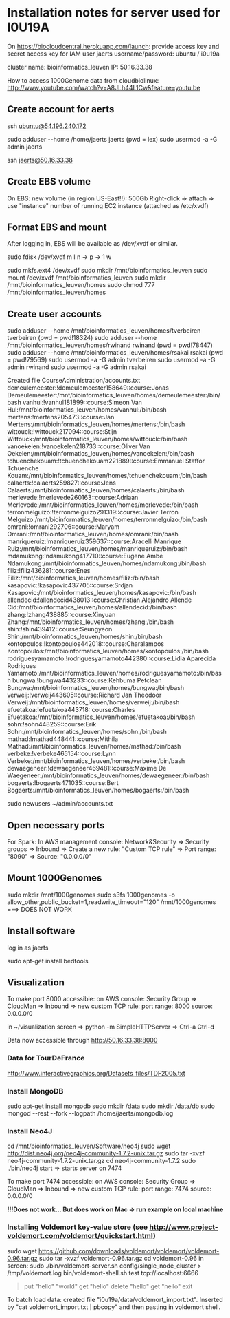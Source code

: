# Installation notes for server used for I0U19A

On https://biocloudcentral.herokuapp.com/launch: provide access key and secret access key for IAM user jaerts
username/password: ubuntu / i0u19a

cluster name: bioinformatics_leuven
IP: 50.16.33.38

How to access 1000Genome data from cloudbiolinux: http://www.youtube.com/watch?v=A8JLh44L1Cw&feature=youtu.be 

## Create account for aerts

ssh ubuntu@54.196.240.172

sudo adduser --home /home/jaerts jaerts (pwd = lex)
sudo usermod -a -G admin jaerts

ssh jaerts@50.16.33.38

## Create EBS volume

On EBS: new volume (in region US-East!!): 500Gb
Right-click => attach => use "instance" number of running EC2 instance (attached as /etc/xvdf)

## Format EBS and mount

After logging in, EBS will be available as /dev/xvdf or similar.

sudo fdisk /dev/xvdf
m
l
n -> p -> 1
w

sudo mkfs.ext4 /dev/xvdf
sudo mkdir /mnt/bioinformatics_leuven
sudo mount /dev/xvdf /mnt/bioinformatics_leuven
sudo mkdir /mnt/bioinformatics_leuven/homes
sudo chmod 777 /mnt/bioinformatics_leuven/homes


## Create user accounts

sudo adduser --home /mnt/bioinformatics_leuven/homes/tverbeiren tverbeiren (pwd = pwd!18324)
sudo adduser --home /mnt/bioinformatics_leuven/homes/rwinand rwinand (pwd = pwd!78447)
sudo adduser --home /mnt/bioinformatics_leuven/homes/rsakai rsakai (pwd = pwd!79569)
sudo usermod -a -G admin tverbeiren
sudo usermod -a -G admin rwinand
sudo usermod -a -G admin rsakai

Created file CourseAdministration/accounts.txt
demeulemeester:!demeulemeester158649::course:Jonas Demeulemeester:/mnt/bioinformatics_leuven/homes/demeulemeester:/bin/bash
vanhul:!vanhul181899::course:Simeon Van Hul:/mnt/bioinformatics_leuven/homes/vanhul:/bin/bash
mertens:!mertens205473::course:Jan Mertens:/mnt/bioinformatics_leuven/homes/mertens:/bin/bash
wittouck:!wittouck217094::course:Stijn Wittouck:/mnt/bioinformatics_leuven/homes/wittouck:/bin/bash
vanoekelen:!vanoekelen218733::course:Oliver Van Oekelen:/mnt/bioinformatics_leuven/homes/vanoekelen:/bin/bash
tchuenchekouam:!tchuenchekouam221889::course:Emmanuel Staffor Tchuenche Kouam:/mnt/bioinformatics_leuven/homes/tchuenchekouam:/bin/bash
calaerts:!calaerts259827::course:Jens Calaerts:/mnt/bioinformatics_leuven/homes/calaerts:/bin/bash
merlevede:!merlevede260163::course:Adriaan Merlevede:/mnt/bioinformatics_leuven/homes/merlevede:/bin/bash
terronmelguizo:!terronmelguizo291319::course:Javier Terron Melguizo:/mnt/bioinformatics_leuven/homes/terronmelguizo:/bin/bash
omrani:!omrani292706::course:Maryam Omrani:/mnt/bioinformatics_leuven/homes/omrani:/bin/bash
manriqueruiz:!manriqueruiz359637::course:Aracelli Manrique Ruiz:/mnt/bioinformatics_leuven/homes/manriqueruiz:/bin/bash
mdamukong:!ndamukong417710::course:Eugene Ambe Ndamukong:/mnt/bioinformatics_leuven/homes/ndamukong:/bin/bash
filiz:!filiz436281::course:Enes Filiz:/mnt/bioinformatics_leuven/homes/filiz:/bin/bash
kasapovic:!kasapovic437705::course:Srdjan Kasapovic:/mnt/bioinformatics_leuven/homes/kasapovic:/bin/bash
allendecid:!allendecid438013::course:Christian Alejandro Allende Cid:/mnt/bioinformatics_leuven/homes/allendecid:/bin/bash
zhang:!zhang438885::course:Xinyuan Zhang:/mnt/bioinformatics_leuven/homes/zhang:/bin/bash
shin:!shin439412::course:Seungyeon Shin:/mnt/bioinformatics_leuven/homes/shin:/bin/bash
kontopoulos:!kontopoulos442018::course:Charalampos Kontopoulos:/mnt/bioinformatics_leuven/homes/kontopoulos:/bin/bash
rodriguesyamamoto:!rodriguesyamamoto442380::course:Lidia Aparecida Rodrigues Yamamoto:/mnt/bioinformatics_leuven/homes/rodriguesyamamoto:/bin/bash
bungwa:!bungwa443233::course:Kehbuma Petclean Bungwa:/mnt/bioinformatics_leuven/homes/bungwa:/bin/bash
verweij:!verweij443605::course:Richard Jan Theodoor Verweij:/mnt/bioinformatics_leuven/homes/verweij:/bin/bash
efuetakoa:!efuetakoa443718::course:Charles Efuetakoa:/mnt/bioinformatics_leuven/homes/efuetakoa:/bin/bash
sohn:!sohn448259::course:Erik Sohn:/mnt/bioinformatics_leuven/homes/sohn:/bin/bash
mathad:!mathad448441::course:Mithila Mathad:/mnt/bioinformatics_leuven/homes/mathad:/bin/bash
verbeke:!verbeke465154::course:Lynn Verbeke:/mnt/bioinformatics_leuven/homes/verbeke:/bin/bash
dewaegeneer:!dewaegeneer469481::course:Maxime De Waegeneer:/mnt/bioinformatics_leuven/homes/dewaegeneer:/bin/bash
bogaerts:!bogaerts471035::course:Bert Bogaerts:/mnt/bioinformatics_leuven/homes/bogaerts:/bin/bash

sudo newusers ~/admin/accounts.txt

## Open necessary ports

For Spark:
In AWS management console: Network&Security => Security groups
     => Inbound
     => Create a new rule: "Custom TCP rule"
     => Port range: "8090"
     => Source: "0.0.0.0/0"

## Mount 1000Genomes

sudo mkdir /mnt/1000genomes
sudo s3fs 1000genomes -o allow_other,public_bucket=1,readwrite_timeout="120" /mnt/1000genomes ===> DOES NOT WORK


## Install software

log in as jaerts

sudo apt-get install bedtools

## Visualization

To make port 8000 accessible: on AWS console:
     Security Group
     => CloudMan
     => Inbound
     => new custom TCP rule:
               port range: 8000
               source: 0.0.0.0/0

in ~/visualization
screen
  => python -m SimpleHTTPServer
  => Ctrl-a Ctrl-d

Data now accessible through http://50.16.33.38:8000

### Data for TourDeFrance

http://www.interactivegraphics.org/Datasets_files/TDF2005.txt

### Install MongoDB

sudo apt-get install mongodb
sudo mkdir /data
sudo mkdir /data/db
sudo mongod --rest --fork --logpath /home/jaerts/mongodb.log

### Install Neo4J

cd /mnt/bioinformatics_leuven/Software/neo4j
sudo wget http://dist.neo4j.org/neo4j-community-1.7.2-unix.tar.gz
sudo tar -xvzf neo4j-community-1.7.2-unix.tar.gz
cd neo4j-community-1.7.2
sudo ./bin/neo4j start => starts server on 7474

To make port 7474 accessible: on AWS console:
     Security Group
     => CloudMan
     => Inbound
     => new custom TCP rule:
               port range: 7474
               source: 0.0.0.0/0

**!!!Does not work... But does work on Mac => run example on local machine**

### Installing Voldemort key-value store (see http://www.project-voldemort.com/voldemort/quickstart.html) 

sudo wget https://github.com/downloads/voldemort/voldemort/voldemort-0.96.tar.gz
sudo tar -xvzf voldemort-0.96.tar.gz
cd voldemort-0.96
in screen: sudo ./bin/voldemort-server.sh config/single_node_cluster > /tmp/voldemort.log
bin/voldemort-shell.sh test tcp://localhost:6666
> put "hello" "world"
> get "hello"
> delete "hello"
> get "hello"
> exit

To batch load data: created file "i0u19a/data/voldemort_import.txt". Inserted by "cat voldemort_import.txt | pbcopy" and then pasting in voldemort shell.
